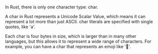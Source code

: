 In Rust, there is only one character type: char.

A char in Rust represents a Unicode Scalar Value, which means it can represent a lot more than just ASCII. char literals are specified with single quotes, like 'a'.

Each char is four bytes in size, which is larger than in many other languages, but this allows it to represent a wide range of characters. For example, you can have a char that represents an emoji like '🚀'.

